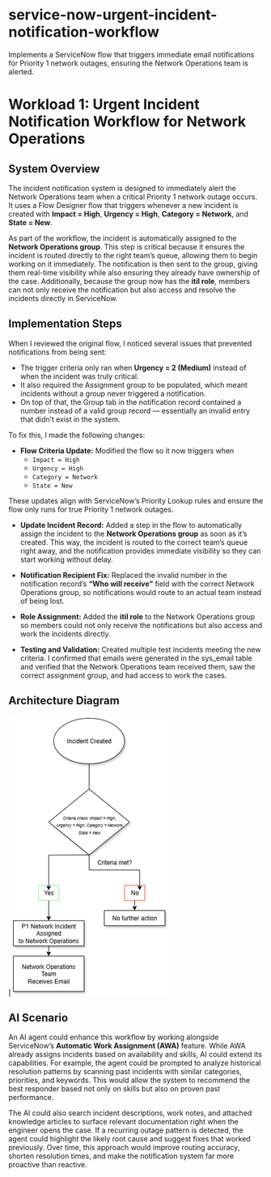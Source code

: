 # service-now-urgent-incident-notification-workflow
Implements a ServiceNow flow that triggers immediate email notifications for Priority 1 network outages, ensuring the Network Operations team is alerted.

# Workload 1: Urgent Incident Notification Workflow for Network Operations

## System Overview  
The incident notification system is designed to immediately alert the Network Operations team when a critical Priority 1 network outage occurs. It uses a Flow Designer flow that triggers whenever a new incident is created with **Impact = High**, **Urgency = High**, **Category = Network**, and **State = New**.  

As part of the workflow, the incident is automatically assigned to the **Network Operations group**. This step is critical because it ensures the incident is routed directly to the right team’s queue, allowing them to begin working on it immediately. The notification is then sent to the group, giving them real-time visibility while also ensuring they already have ownership of the case. Additionally, because the group now has the **itil role**, members can not only receive the notification but also access and resolve the incidents directly in ServiceNow.

## Implementation Steps

When I reviewed the original flow, I noticed several issues that prevented notifications from being sent:  
- The trigger criteria only ran when **Urgency = 2 (Medium)** instead of when the incident was truly critical.  
- It also required the Assignment group to be populated, which meant incidents without a group never triggered a notification.  
- On top of that, the Group tab in the notification record contained a number instead of a valid group record — essentially an invalid entry that didn’t exist in the system.  

To fix this, I made the following changes:  

- **Flow Criteria Update:** Modified the flow so it now triggers when  
  - `Impact = High`  
  - `Urgency = High`  
  - `Category = Network`  
  - `State = New`  
  
These updates align with ServiceNow’s Priority Lookup rules and ensure the flow only runs for true Priority 1 network outages.  

- **Update Incident Record:** Added a step in the flow to automatically assign the incident to the **Network Operations group** as soon as it’s created. This way, the incident is routed to the correct team’s queue right away, and the notification provides immediate visibility so they can start working without delay.

- **Notification Recipient Fix:** Replaced the invalid number in the notification record’s **“Who will receive”** field with the correct Network Operations group, so notifications would route to an actual team instead of being lost.  

- **Role Assignment:** Added the **itil role** to the Network Operations group so members could not only receive the notifications but also access and work the incidents directly.  

- **Testing and Validation:** Created multiple test incidents meeting the new criteria. I confirmed that emails were generated in the sys_email table and verified that the Network Operations team received them, saw the correct assignment group, and had access to work the cases.  

## Architecture Diagram  

[![P1 Incident Network Notification System Architecture](Diagram.png%20(Draw.io%20architecture%20diagram))


## AI Scenario  
An AI agent could enhance this workflow by working alongside ServiceNow’s **Automatic Work Assignment (AWA)** feature. While AWA already assigns incidents based on availability and skills, AI could extend its capabilities. For example, the agent could be prompted to analyze historical resolution patterns by scanning past incidents with similar categories, priorities, and keywords. This would allow the system to recommend the best responder based not only on skills but also on proven past performance.  

The AI could also search incident descriptions, work notes, and attached knowledge articles to surface relevant documentation right when the engineer opens the case. If a recurring outage pattern is detected, the agent could highlight the likely root cause and suggest fixes that worked previously. Over time, this approach would improve routing accuracy, shorten resolution times, and make the notification system far more proactive than reactive.  
